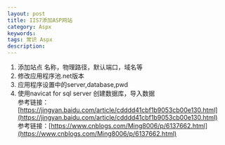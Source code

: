 ```yaml
---
layout: post
title: IIS7添加ASP网站
category: Aspx
keywords: 
tags: 常识 Aspx
description: 
---
```


1. 添加站点  名称，物理路径，默认端口，域名等
2. 修改应用程序池.net版本
3. 应用程序设置中的server,database,pwd
4. 使用navicat for sql server 创建数据库，导入数据   
参考链接：[https://jingyan.baidu.com/article/cdddd41cbf1b9053cb00e130.html](https://jingyan.baidu.com/article/cdddd41cbf1b9053cb00e130.html)   
参考链接：[https://www.cnblogs.com/Ming8006/p/6137662.html](https://www.cnblogs.com/Ming8006/p/6137662.html)